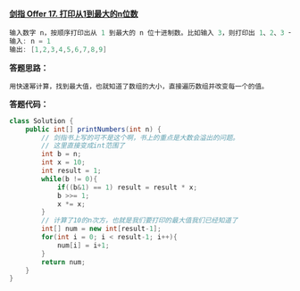 #### [剑指 Offer 17. 打印从1到最大的n位数](https://leetcode-cn.com/problems/da-yin-cong-1dao-zui-da-de-nwei-shu-lcof/)

```java
输入数字 n，按顺序打印出从 1 到最大的 n 位十进制数。比如输入 3，则打印出 1、2、3 一直到最大的 3 位数 999。
输入: n = 1
输出: [1,2,3,4,5,6,7,8,9]
```



**答题思路：** 

```
用快速幂计算，找到最大值，也就知道了数组的大小，直接遍历数组并改变每一个的值。
```



**答题代码：** 

```java
class Solution {
    public int[] printNumbers(int n) {
        // 剑指书上写的可不是这个啊，书上的重点是大数会溢出的问题。
        // 这里直接变成int范围了
        int b = n;
        int x = 10;
        int result = 1;
        while(b != 0){
            if((b&1) == 1) result = result * x;
            b >>= 1;
            x *= x;
        }
        // 计算了10的n次方，也就是我们要打印的最大值我们已经知道了
        int[] num = new int[result-1];
        for(int i = 0; i < result-1; i++){
            num[i] = i+1;
        }
        return num;
    }
}
```

